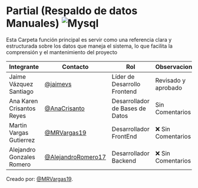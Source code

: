    #  Partial (Respaldo de datos Manuales) ![Mysql](https://img.shields.io/badge/MySQL-00000F?style=for-the-badge&logo=mysql&logoColor=white)

Esta Carpeta función principal es servir como una referencia clara y estructurada sobre los datos que maneja el sistema, lo que facilita la comprensión y el mantenimiento del proyecto

|Integrante|Contacto|Rol|Observaciones|
|----------|--------|---|-------------|
|Jaime Vázquez Santiago|[@jaimevs](https://github.com/jaimevs)|Líder de Desarrollo Frontend|Revisado y aprobado|
|Ana Karen Crisantos Reyes|[@AnaCrisanto](https://github.com/AnaCrisanto)|Desarrollador de Bases de Datos|Sin Comentarios|
|Martin Vargas Gutierrez|[@MRVargas19](https://github.com/MRVargas19)|Desarrollador FrontEnd|❌ Sin Comentarios|
|Alejandro Gonzales Romero|[@AlejandroRomero17](https://github.com/AlejandroRomero17)|Desarrollador Backend|❌ Sin Comentarios|

Creado por: [@MRVargas19](https://github.com/MRVargas19).


